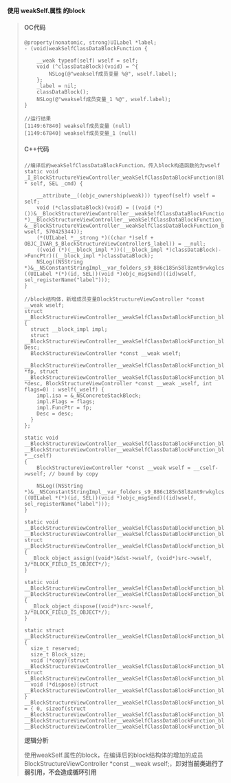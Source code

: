 #### **使用 weakSelf.属性 的block**

> #### OC**代码**
>
> ```
> @property(nonatomic, strong)UILabel *label;
> - (void)weakSelfClassDataBlockFunction {
>     
>     __weak typeof(self) wself = self;
>     void (^classDataBlock)(void) = ^{
>         NSLog(@"weakself成员变量 %@", wself.label);
>     };
>     _label = nil;
>     classDataBlock();
>     NSLog(@"weakself成员变量_1 %@", wself.label);
> }
>
> //运行结果
> [1149:67840] weakself成员变量 (null)
> [1149:67840] weakself成员变量_1 (null)
> ```
>
> #### **C++代码**
>
> ```
> //编译后的weakSelfClassDataBlockFunction。传入block构造函数的为wself
> static void _I_BlockStructureViewController_weakSelfClassDataBlockFunction(BlockStructureViewController * self, SEL _cmd) {
>
>     __attribute__((objc_ownership(weak))) typeof(self) wself = self;
>     void (*classDataBlock)(void) = ((void (*)())&__BlockStructureViewController__weakSelfClassDataBlockFunction_block_impl_0((void *)__BlockStructureViewController__weakSelfClassDataBlockFunction_block_func_0, &__BlockStructureViewController__weakSelfClassDataBlockFunction_block_desc_0_DATA, wself, 570425344));
>     (*(UILabel *__strong *)((char *)self + OBJC_IVAR_$_BlockStructureViewController$_label)) = __null;
>     ((void (*)(__block_impl *))((__block_impl *)classDataBlock)->FuncPtr)((__block_impl *)classDataBlock);
>     NSLog((NSString *)&__NSConstantStringImpl__var_folders_s9_886c185n58l8zmt9rwkglcsc0000gn_T_BlockStructureViewController_cc4365_mi_16, ((UILabel *(*)(id, SEL))(void *)objc_msgSend)((id)wself, sel_registerName("label")));
> }
>
> //block结构体，新增成员变量BlockStructureViewController *const __weak wself;
> struct __BlockStructureViewController__weakSelfClassDataBlockFunction_block_impl_0 {
>   struct __block_impl impl;
>   struct __BlockStructureViewController__weakSelfClassDataBlockFunction_block_desc_0* Desc;
>   BlockStructureViewController *const __weak wself;
>   __BlockStructureViewController__weakSelfClassDataBlockFunction_block_impl_0(void *fp, struct __BlockStructureViewController__weakSelfClassDataBlockFunction_block_desc_0 *desc, BlockStructureViewController *const __weak _wself, int flags=0) : wself(_wself) {
>     impl.isa = &_NSConcreteStackBlock;
>     impl.Flags = flags;
>     impl.FuncPtr = fp;
>     Desc = desc;
>   }
> };
>
> static void __BlockStructureViewController__weakSelfClassDataBlockFunction_block_func_0(struct __BlockStructureViewController__weakSelfClassDataBlockFunction_block_impl_0 *__cself) 
> {
>     BlockStructureViewController *const __weak wself = __cself->wself; // bound by copy
>
>     NSLog((NSString *)&__NSConstantStringImpl__var_folders_s9_886c185n58l8zmt9rwkglcsc0000gn_T_BlockStructureViewController_cc4365_mi_15, ((UILabel *(*)(id, SEL))(void *)objc_msgSend)((id)wself, sel_registerName("label")));
> }
>     
> static void __BlockStructureViewController__weakSelfClassDataBlockFunction_block_copy_0(struct __BlockStructureViewController__weakSelfClassDataBlockFunction_block_impl_0*dst, struct __BlockStructureViewController__weakSelfClassDataBlockFunction_block_impl_0*src)
> {
>   _Block_object_assign((void*)&dst->wself, (void*)src->wself, 3/*BLOCK_FIELD_IS_OBJECT*/);
> }
>
> static void __BlockStructureViewController__weakSelfClassDataBlockFunction_block_dispose_0(struct __BlockStructureViewController__weakSelfClassDataBlockFunction_block_impl_0*src) 
> {
>   _Block_object_dispose((void*)src->wself, 3/*BLOCK_FIELD_IS_OBJECT*/);
> }
>
> static struct __BlockStructureViewController__weakSelfClassDataBlockFunction_block_desc_0 {
>   size_t reserved;
>   size_t Block_size;
>   void (*copy)(struct __BlockStructureViewController__weakSelfClassDataBlockFunction_block_impl_0*, struct __BlockStructureViewController__weakSelfClassDataBlockFunction_block_impl_0*);
>   void (*dispose)(struct __BlockStructureViewController__weakSelfClassDataBlockFunction_block_impl_0*);
> } __BlockStructureViewController__weakSelfClassDataBlockFunction_block_desc_0_DATA = { 0, sizeof(struct __BlockStructureViewController__weakSelfClassDataBlockFunction_block_impl_0), __BlockStructureViewController__weakSelfClassDataBlockFunction_block_copy_0, __BlockStructureViewController__weakSelfClassDataBlockFunction_block_dispose_0};
> ```
>
> **逻辑分析**
>
> 使用weakSelf.属性的block，在编译后的block结构体的增加的成员BlockStructureViewController \*const \_\_weak wself;，即**对当前类进行了弱引用，不会造成循环引用**



